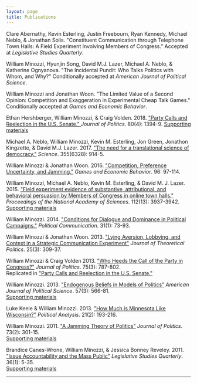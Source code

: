 ```yaml
---
layout: page
title: Publications
---
```

Clare Abernathy, Kevin Esterling, Justin Freebourn, Ryan Kennedy, Michael Neblo, & Jonathan Solis.
"Constituent Communication through Telephone Town Halls: A Field Experiment Involving Members of Congress."
Accepted at *Legislative Studies Quarterly*.

William Minozzi, Hyunjin Song, David M.J. Lazer, Michael A. Neblo, & Katherine Ognyanova.
"The Incidental Pundit: Who Talks Politics with Whom, and Why?" 
Conditionally accepted at *American Journal of Political Science*.

William Minozzi and Jonathan Woon. "The Limited Value of a Second Opinion: Competition and Exaggeration in Experimental Cheap Talk Games." 
Conditionally accepted at *Games and Economic Behavior*.

Ethan Hershberger, William Minozzi, & Craig Volden. 2018.
["Party Calls and Reelection in the U.S. Senate." ](https://www.journals.uchicago.edu/doi/10.1086/698662)
*Journal of Politics*.  80(4): 1394-9.
[Supporting materials](https://dataverse.harvard.edu/dataset.xhtml?persistentId=doi:10.7910/DVN/6NDYHC&version=1.0)

Michael A. Neblo, William Minozzi, Kevin M. Esterling, Jon Green, Jonathon Kingzette, & David M.J. Lazer. 2017. 
["The need for a translational science of democracy."](http://science.sciencemag.org/content/355/6328/914)
*Science*. 355(6328): 914-5.

William Minozzi & Jonathan Woon. 2016. 
["Competition, Preference Uncertainty, and Jamming."](http://www.sciencedirect.com/science/article/pii/S0899825616000166)
*Games and Economic Behavior*. 96: 97-114.

William Minozzi, Michael A. Neblo, Kevin M. Esterling, & David M. J. Lazer. 2015. 
["Field experiment evidence of substantive, attributional, and behavioral persuasion by 
Members of Congress in online town halls."](http://www.pnas.org/content/112/13/3937.abstract?sid=d04bba5b-170a-40f3-9ef4-2db3b19a982d) 
*Proceedings of the National Academy of Sciences*. 112(13): 3937-3942.  
[Supporting materials](https://dataverse.harvard.edu/dataset.xhtml?persistentId=doi:10.7910/DVN/27323)

William Minozzi. 2014. 
["Conditions for Dialogue and Dominance in Political Campaigns."](http://www.tandfonline.com/doi/abs/10.1080/10584609.2012.747191)
*Political Communication*. 31(1): 73-93.

William Minozzi & Jonathan Woon. 2013.
["Lying Aversion, Lobbying, and Context in a Strategic Communication Experiment"](http://jtp.sagepub.com/content/25/3/309.abstract)
*Journal of Theoretical Politics*. 25(3): 309-37.

William Minozzi & Craig Volden 2013.
["Who Heeds the Call of the Party in Congress?"](http://www.journals.uchicago.edu/doi/abs/10.1017/S0022381613000480)
*Journal of Politics*. 75(3): 787-802.  
Replicated in ["Party Calls and Reelection in the U.S. Senate."](https://dataverse.harvard.edu/dataset.xhtml?persistentId=doi:10.7910/DVN/6NDYHC&version=1.0)

William Minozzi. 2013. 
["Endogenous Beliefs in Models of Politics"](http://onlinelibrary.wiley.com/doi/10.1111/ajps.12021/abstract)
*American Journal of Political Science*. 57(3): 566-81.  
[Supporting materials](beliefs-appendix.pdf)

Luke Keele & William Minozzi. 2013. 
["How Much is Minnesota Like Wisconsin?"](http://pan.oxfordjournals.org/content/21/2/193)
*Political Analysis*. 21(2): 193-216.

William Minozzi. 2011. 
["A Jamming Theory of Politics"](http://www.journals.uchicago.edu/doi/abs/10.1017/S0022381611000296)
*Journal of Politics*. 73(2): 301-15.  
[Supporting materials](jamming-appendix.pdf)

Brandice Canes-Wrone, William Minozzi, & Jessica Bonney Reveley. 2011. 
["Issue Accountability and the Mass Public"](http://onlinelibrary.wiley.com/doi/10.1111/j.1939-9162.2010.00002.x/abstract)
*Legislative Studies Quarterly*. 36(1): 5-35.  
[Supporting materials](issue-accountability-appendix.pdf)

---
